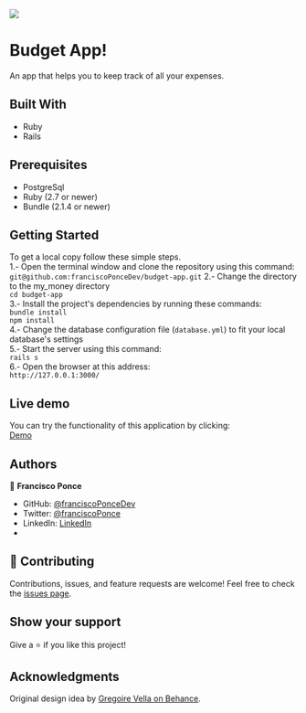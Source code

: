 ![](https://img.shields.io/badge/Microverse-blueviolet)
# Budget App!
An app that helps you to keep track of all your expenses. 
## Built With
- Ruby
- Rails
## Prerequisites  
- PostgreSql   
- Ruby (2.7 or newer)
- Bundle (2.1.4 or newer)
## Getting Started
To get a local copy follow these simple steps.  
1.- Open the terminal window and clone the repository using this command:  
`git@github.com:franciscoPonceDev/budget-app.git` 
2.- Change the directory to the my_money directory  
`cd budget-app`  
3.- Install the project's dependencies by running these commands:   
`bundle install`   
`npm install`   
4.- Change the database configuration file (`database.yml`) to fit your local database's settings   
5.- Start the server using this command:  
`rails s`   
6.- Open the browser at this address:  
`http://127.0.0.1:3000/`   

## Live demo

You can try the functionality of this application by clicking:    
[Demo](https://evening-cove-92614.herokuapp.com)

## Authors

👤 **Francisco Ponce**

- GitHub: [@franciscoPonceDev](https://github.com/franciscoPonceDev)
- Twitter: [@franciscoPonce](https://twitter.com/franciscoPonce)
- LinkedIn: [LinkedIn](https://www.linkedin.com/in/dev-ponce/)
- 
## 🤝 Contributing
Contributions, issues, and feature requests are welcome!
Feel free to check the [issues page](../../issues/).
## Show your support
Give a ⭐️ if you like this project!

## Acknowledgments
Original design idea by [Gregoire Vella on Behance](https://www.behance.net/gregoirevella).
